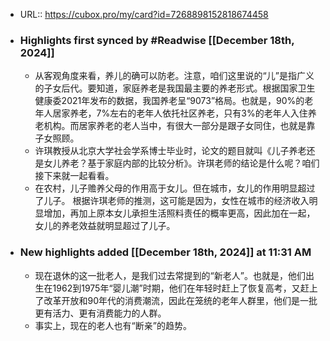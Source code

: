 - URL:: https://cubox.pro/my/card?id=7268898152818674458
- ### Highlights first synced by #Readwise [[December 18th, 2024]]
    - 从客观角度来看，养儿的确可以防老。注意，咱们这里说的“儿”是指广义的子女后代。要知道，家庭养老是我国最主要的养老形式。根据国家卫生健康委2021年发布的数据，我国养老呈“9073”格局。也就是，90%的老年人居家养老，7%左右的老年人依托社区养老，只有3%的老年人入住养老机构。而居家养老的老人当中，有很大一部分是跟子女同住，也就是靠子女照顾。
    - 许琪教授从北京大学社会学系博士毕业时，论文的题目就叫《儿子养老还是女儿养老？基于家庭内部的比较分析》。许琪老师的结论是什么呢？咱们接下来就一起看看。
    - 在农村，儿子赡养父母的作用高于女儿。但在城市，女儿的作用明显超过了儿子。
      根据许琪老师的推测，这可能是因为，女性在城市的经济收入明显增加，再加上原本女儿承担生活照料责任的概率更高，因此加在一起，女儿的养老效益就明显超过了儿子。
- ### New highlights added [[December 18th, 2024]] at 11:31 AM
    - 现在退休的这一批老人，是我们过去常提到的“新老人”。也就是，他们出生在1962到1975年“婴儿潮”时期，他们在年轻时赶上了恢复高考，又赶上了改革开放和90年代的消费潮流，因此在笼统的老年人群里，他们是一批更有活力、更有消费能力的人群。
    - 事实上，现在的老人也有“断亲”的趋势。
